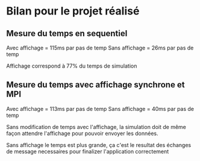 # Bilan pour le projet réalisé 

## Mesure du temps en sequentiel
Avec affichage = 115ms par pas de temp
Sans affichage = 26ms par pas de temp

Affichage correspond à 77% du temps de simulation

## Mesure du temps avec affichage synchrone et MPI
Avec affichage = 113ms par pas de temp
Sans affichage = 40ms par pas de temp

Sans modification de temps avec l'affichage, la simulation doit de même façon attendre l'affichage pour pouvoir envoyer les
données.

Sans affichage le temps est plus grande, ça c'est le resultat des échanges de message necessaires pour finalizer l'application correctement

